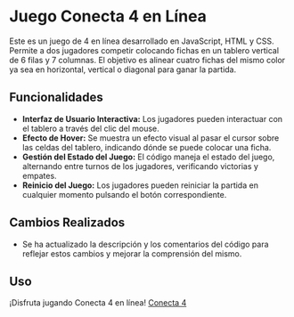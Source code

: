 # Juego Conecta 4 en Línea

Este es un juego de 4 en línea desarrollado en JavaScript, HTML y CSS. Permite a dos jugadores competir colocando fichas en un tablero vertical de 6 filas y 7 columnas. El objetivo es alinear cuatro fichas del mismo color ya sea en horizontal, vertical o diagonal para ganar la partida.

## Funcionalidades

- **Interfaz de Usuario Interactiva:** Los jugadores pueden interactuar con el tablero a través del clic del mouse.
- **Efecto de Hover:** Se muestra un efecto visual al pasar el cursor sobre las celdas del tablero, indicando dónde se puede colocar una ficha.
- **Gestión del Estado del Juego:** El código maneja el estado del juego, alternando entre turnos de los jugadores, verificando victorias y empates.
- **Reinicio del Juego:** Los jugadores pueden reiniciar la partida en cualquier momento pulsando el botón correspondiente.

## Cambios Realizados

- Se ha actualizado la descripción y los comentarios del código para reflejar estos cambios y mejorar la comprensión del mismo.

## Uso

¡Disfruta jugando Conecta 4 en línea!
[Conecta 4](https://conecta-cuatro-dany-mb.netlify.app/)

